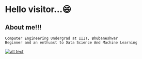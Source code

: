 # Hello visitor...😄													

## **About me!!!**
	Computer Engineering Undergrad at IIIT, Bhubaneshwar
	Beginner and an enthuast to Data Science And Machine Learning

<!-- Please don't remove this: Grab your social icons from https://github.com/carlsednaoui/gitsocial -->

<!-- display the social media buttons in your README -->

[![alt text][1.1]][1]




<!-- links to social media icons -->
<!-- no need to change these -->

<!-- icons with padding -->

[1.1]: http://i.imgur.com/tXSoThF.png (twitter icon with padding)



<!-- icons without padding -->

[1.2]: http://i.imgur.com/wWzX9uB.png (twitter icon without padding)




<!-- links to your social media accounts -->
<!-- update these accordingly -->

[1]: https://twitter.com/aryansinha7781

<!-- Please don't remove this: Grab your social icons from https://github.com/carlsednaoui/gitsocial -->

	

<!--
**aryan7781/aryan7781** is a ✨ _special_ ✨ repository because its `README.md` (this file) appears on your GitHub profile.

Here are some ideas to get you started:

- 🔭 I’m currently working on ...
- 🌱 I’m currently learning ...
- 👯 I’m looking to collaborate on ...
- 🤔 I’m looking for help with ...
- 💬 Ask me about ...
- 📫 How to reach me: ...
- 😄 Pronouns: ...
- ⚡ Fun fact: ...
-->
